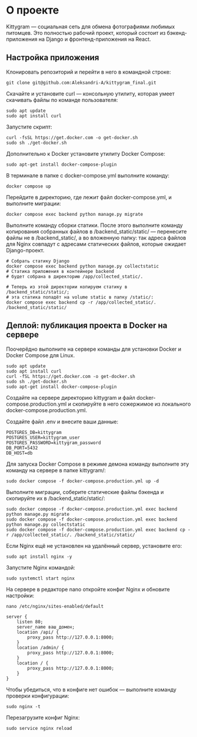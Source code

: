 # О проекте
 Kittygram — социальная сеть для обмена фотографиями любимых питомцев. Это полностью рабочий проект, который состоит из бэкенд-приложения на Django и фронтенд-приложения на React.

## Настройка приложения

Клонировать репозиторий и перейти в него в командной строке:

```
git clone git@github.com:Aleksandri-A/kittygram_final.git
```

Скачайте и установите curl — консольную утилиту, которая умеет скачивать файлы по команде пользователя:
```
sudo apt update
sudo apt install curl
```

Запустите скрипт:
```
curl -fsSL https://get.docker.com -o get-docker.sh
sudo sh ./get-docker.sh
```

Дополнительно к Docker установите утилиту Docker Compose:
```
sudo apt-get install docker-compose-plugin 
```

В терминале в папке с docker-compose.yml выполните команду:

```
docker compose up 
```

Перейдите в директорию, где лежит файл docker-compose.yml, и выполните миграции:
```
docker compose exec backend python manage.py migrate
```

Выполните команду сборки статики. После этого выполните команду копирования собранных файлов в /backend_static/static/ — перенесите файлы не в /backend_static/, а во вложенную папку: так адреса файлов для Nginx совпадут с адресами статических файлов, которые ожидает Django-проект.
```
# Собрать статику Django
docker compose exec backend python manage.py collectstatic
# Статика приложения в контейнере backend 
# будет собрана в директорию /app/collected_static/.

# Теперь из этой директории копируем статику в /backend_static/static/;
# эта статика попадёт на volume static в папку /static/:
docker compose exec backend cp -r /app/collected_static/. /backend_static/static/ 
```

## Деплой: публикация проекта в Docker на сервере

Поочерёдно выполните на сервере команды для установки Docker и Docker Compose для Linux.

```
sudo apt update
sudo apt install curl
curl -fSL https://get.docker.com -o get-docker.sh
sudo sh ./get-docker.sh
sudo apt-get install docker-compose-plugin 
```

Создайте на сервере директорию kittygram и файл docker-compose.production.yml и скопируйте в него сожержимое из локального docker-compose.production.yml.

Создайте файл .env и внесите ваши данные:
```
POSTGRES_DB=kittygram
POSTGRES_USER=kittygram_user
POSTGRES_PASSWORD=kittygram_password
DB_PORT=5432
DB_HOST=db
```
Для запуска Docker Compose в режиме демона команду выполните эту команду на сервере в папке kittygram/:
```
sudo docker compose -f docker-compose.production.yml up -d 
```

Выполните миграции, соберите статические файлы бэкенда и скопируйте их в /backend_static/static/:
```
sudo docker compose -f docker-compose.production.yml exec backend python manage.py migrate
sudo docker compose -f docker-compose.production.yml exec backend python manage.py collectstatic
sudo docker compose -f docker-compose.production.yml exec backend cp -r /app/collected_static/. /backend_static/static/ 
```

Если Nginx ещё не установлен на удалённый сервер, установите его:
```
sudo apt install nginx -y
```

Запустите Nginx командой:
```
sudo systemctl start nginx
```

На сервере в редакторе nano откройте конфиг Nginx и обновите настройки: 
```
nano /etc/nginx/sites-enabled/default
```

```
server {
    listen 80;
    server_name ваш_домен;
    location /api/ {
        proxy_pass http://127.0.0.1:8000;
    }
    location /admin/ {
        proxy_pass http://127.0.0.1:8000;
    }
    location / {
        proxy_pass http://127.0.0.1:8000;
    }
}
```

Чтобы убедиться, что в конфиге нет ошибок — выполните команду проверки конфигурации:
```
sudo nginx -t 
```

Перезагрузите конфиг Nginx:
```
sudo service nginx reload 
```


